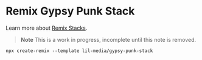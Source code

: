 # Remix Gypsy Punk Stack

Learn more about [Remix Stacks](https://remix.run/stacks).

> **Note** This is a work in progress, incomplete until this note is removed.

```
npx create-remix --template lil-media/gypsy-punk-stack
```
